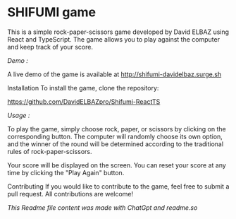 
# SHIFUMI game

This is a simple rock-paper-scissors game developed by David ELBAZ using React and TypeScript. The game allows you to play against the computer and keep track of your score.

*Demo :*

A live demo of the game is available at http://shifumi-davidelbaz.surge.sh


Installation
To install the game, clone the repository:

https://github.com/DavidELBAZpro/Shifumi-ReactTS


*Usage :* 

To play the game, simply choose rock, paper, or scissors by clicking on the corresponding button. The computer will randomly choose its own option, and the winner of the round will be determined according to the traditional rules of rock-paper-scissors.

Your score will be displayed on the screen. You can reset your score at any time by clicking the "Play Again" button.

Contributing
If you would like to contribute to the game, feel free to submit a pull request. All contributions are welcome!


*This Readme file content was made with ChatGpt and readme.so*


